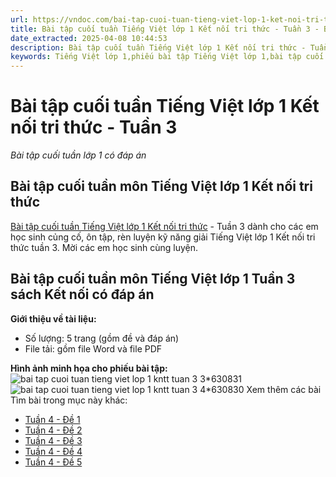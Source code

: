 ```yaml
---
url: https://vndoc.com/bai-tap-cuoi-tuan-tieng-viet-lop-1-ket-noi-tri-thuc-tuan-3-328473
title: Bài tập cuối tuần Tiếng Việt lớp 1 Kết nối tri thức - Tuần 3 - Bài tập cuối tuần lớp 1 có đáp án - VnDoc.com
date_extracted: 2025-04-08 10:44:53
description: Bài tập cuối tuần Tiếng Việt lớp 1 Kết nối tri thức - Tuần 3 bao gồm lời giải chi tiết cho từng bài tập giúp các em học sinh ôn tập, nâng cao kỹ năng giải Toán lớp 1 sách kết nối của mình.
keywords: Tiếng Việt lớp 1,phiếu bài tập Tiếng Việt lớp 1,bài tập cuối tuần Tiếng Việt lớp 1 kết nối tri thức,phiếu bài tập Tiếng Việt,bài tập cuối tuần,phiếu bài tập cuối tuần lớp 1,bài tập cuối tuần lớp 1,phiếu bài tập cuối tuần lớp 1 có lời giải,Phiếu bài tập cuối tuần lớp 1 Kết nối tri thức,bài tập cuối tuần Tiếng Việt lớp 1 sách kết nối tri thức,Phiếu bài tập cuối tuần lớp 1 Kết nối tri thức tuần 3
---
```


# Bài tập cuối tuần Tiếng Việt lớp 1 Kết nối tri thức - Tuần 3
 _Bài tập cuối tuần lớp 1 có đáp án_
## Bài tập cuối tuần môn Tiếng Việt lớp 1 Kết nối tri thức
[Bài tập cuối tuần Tiếng Việt lớp 1 Kết nối tri thức](<https://vndoc.com/bai-tap-cuoi-tuan-tieng-viet-lop-1-ket-noi-tri-thuc>) \- Tuần 3 dành cho các em học sinh củng cố, ôn tập, rèn luyện kỹ năng giải Tiếng Việt lớp 1 Kết nối tri thức tuần 3. Mời các em học sinh cùng luyện.
## Bài tập cuối tuần môn Tiếng Việt lớp 1 Tuần 3 sách Kết nối có đáp án
**Giới thiệu về tài liệu:**
  * Số lượng: 5 trang \(gồm đề và đáp án\)
  * File tải: gồm file Word và file PDF

**Hình ảnh minh họa cho phiếu bài tập:**
![bai tap cuoi tuan tieng viet lop 1 kntt tuan 3 3*630831](https://i.vdoc.vn/data/image/2024/09/17/bai-tap-cuoi-tuan-tieng-viet-lop-1-kntt-tuan-3-3.jpg)![bai tap cuoi tuan tieng viet lop 1 kntt tuan 3 4*630830](https://i.vdoc.vn/data/image/2024/09/17/bai-tap-cuoi-tuan-tieng-viet-lop-1-kntt-tuan-3-4.jpg)
Xem thêm các bài Tìm bài trong mục này khác:
  * [Tuần 4 - Đề 1](</phieu-bai-tap-cuoi-tuan-tieng-viet-lop-1-nang-cao-tuan-4-phieu-1-206571>)
  * [Tuần 4 - Đề 2](</phieu-bai-tap-cuoi-tuan-tieng-viet-lop-1-nang-cao-tuan-4-phieu-2-206576>)
  * [Tuần 4 - Đề 3](</phieu-bai-tap-cuoi-tuan-tieng-viet-lop-1-nang-cao-tuan-4-phieu-3-206579>)
  * [Tuần 4 - Đề 4](</phieu-bai-tap-cuoi-tuan-tieng-viet-lop-1-nang-cao-tuan-4-phieu-4-206581>)
  * [Tuần 4 - Đề 5](</de-kiem-tra-cuoi-tuan-tieng-viet-lop-1-tuan-4-de-1-148164>)

